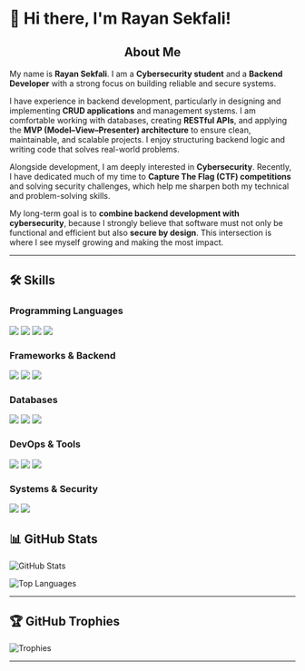 # 👋 Hi there, I'm Rayan Sekfali!

<div align="center">

## About Me  

</div>

My name is **Rayan Sekfali**. I am a **Cybersecurity student** and a **Backend Developer** with a strong focus on building reliable and secure systems.  

I have experience in backend development, particularly in designing and implementing **CRUD applications** and management systems. I am comfortable working with databases, creating **RESTful APIs**, and applying the **MVP (Model–View–Presenter) architecture** to ensure clean, maintainable, and scalable projects. I enjoy structuring backend logic and writing code that solves real-world problems.  

Alongside development, I am deeply interested in **Cybersecurity**. Recently, I have dedicated much of my time to **Capture The Flag (CTF) competitions** and solving security challenges, which help me sharpen both my technical and problem-solving skills.  

My long-term goal is to **combine backend development with cybersecurity**, because I strongly believe that software must not only be functional and efficient but also **secure by design**. This intersection is where I see myself growing and making the most impact.

---

## 🛠️ Skills

### Programming Languages
<p>
  <img src="https://img.shields.io/badge/C-A8B9CC?style=for-the-badge&logo=c&logoColor=white"/>
  <img src="https://img.shields.io/badge/Python-3776AB?style=for-the-badge&logo=python&logoColor=white"/>
  <img src="https://img.shields.io/badge/JavaScript-F7DF1E?style=for-the-badge&logo=javascript&logoColor=black"/>
  <img src="https://img.shields.io/badge/Java-007396?style=for-the-badge&logo=java&logoColor=white"/>
</p>

### Frameworks & Backend
<p>
  <img src="https://img.shields.io/badge/Node.js-339933?style=for-the-badge&logo=node.js&logoColor=white"/>
  <img src="https://img.shields.io/badge/Express-000000?style=for-the-badge&logo=express&logoColor=white"/>
  <img src="https://img.shields.io/badge/Flask-000000?style=for-the-badge&logo=flask&logoColor=white"/>
</p>

### Databases
<p>
  <img src="https://img.shields.io/badge/PostgreSQL-4169E1?style=for-the-badge&logo=postgresql&logoColor=white"/>
  <img src="https://img.shields.io/badge/SQLite-003B57?style=for-the-badge&logo=sqlite&logoColor=white"/>
  <img src="https://img.shields.io/badge/Firebase-FFCA28?style=for-the-badge&logo=firebase&logoColor=black"/>
</p>

### DevOps & Tools
<p>
  <img src="https://img.shields.io/badge/Git-F05032?style=for-the-badge&logo=git&logoColor=white"/>
  <img src="https://img.shields.io/badge/GitHub-181717?style=for-the-badge&logo=github&logoColor=white"/>
  <img src="https://img.shields.io/badge/Docker-2496ED?style=for-the-badge&logo=docker&logoColor=white"/>
</p>

### Systems & Security
<p>
  <img src="https://img.shields.io/badge/Kali_Linux-557C94?style=for-the-badge&logo=kalilinux&logoColor=white"/>
  <img src="https://img.shields.io/badge/Wazuh-000000?style=for-the-badge&logoColor=white"/>
</p>


## 📊 GitHub Stats

![GitHub Stats](https://github-readme-stats.vercel.app/api?username=sek7rayan&show_icons=true&theme=tokyonight)

![Top Languages](https://github-readme-stats.vercel.app/api/top-langs/?username=sek7rayan&layout=compact&theme=tokyonight)

---

## 🏆 GitHub Trophies

![Trophies](https://github-profile-trophy.vercel.app/?username=sek7rayan&theme=darkhub)

---

